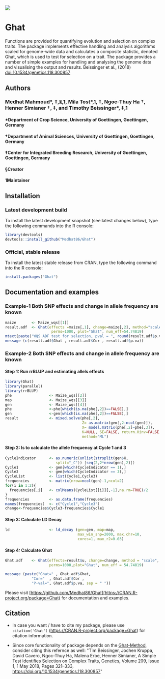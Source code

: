 # <img src="https://github.com/Medhat86/Ghat/blob/master/GOE_Logo_Quer_IPC_Farbe_RGB.png" />


# Ghat 

Functions are provided for quantifying evolution and selection on complex traits.
The package implements effective handling and analysis algorithms scaled for
genome-wide data and calculates a composite statistic, denoted Ghat, which is used
to test for selection on a trait. The package provides a number of simple examples
for handling and analysing the genome data and visualising the output and results.
Beissinger et al., (2018) <doi:10.1534/genetics.118.300857>


## Authors

### Medhat Mahmoud*, ‡,§,1, Mila Tost*,1, ‡, Ngoc-Thuy Ha †, Henner Simianer †, ‡, and Timothy Beissinger*, ‡,1 

#### *Department of Crop Science, University of Goettingen, Goettingen, Germany 

#### †Department of Animal Sciences, University of Goettingen, Goettingen, Germany 

#### ‡Center for Integrated Breeding Research, University of Goettingen, Goettingen, Germany

#### §Creator
#### 1Maintainer


## Installation

### Latest development build

To install the latest development snapshot (see latest changes below), type the following commands into the R console:

```r
library(devtools)
devtools::install_github("Medhat86/Ghat")
```

### Official, stable release

To install the latest stable release from CRAN, type the following command into the R console:

```r
install.packages("Ghat")
```

## Documentation and examples


### Example-1 Both SNP effects and change in allele frequency are known


```r
maize		<- Maize_wqs[[1]]
result.adf	<- Ghat(effects =maize[,1], change=maize[,2], method="scale",
                     perms=1000, plot="Ghat", num_eff=54.74819)
mtext(paste("WQS ADF test for selection, pval = ", round(result.adf$p.val,4)))
message (c(result.adf$Ghat , result.adf$Cor , result.adf$p.va))
```

### Example-2 Both SNP effects and change in allele frequency are known
#### Step 1: Run rrBLUP and estimating allels effects

```r
library(Ghat)
library(parallel)
library(rrBLUP)
phe                 <- Maize_wqs[[2]]
map                 <- Maize_wqs[[3]]
gen                 <- Maize_wqs[[4]]
phe                 <-phe[which(is.na(phe[,2])==FALSE),]
gen                 <-gen[which(is.na(phe[,2])==FALSE),]
result              <- mixed.solve(phe[,2],
                                   Z= as.matrix(gen[,2:ncol(gen)]),
                                   X= model.matrix(phe[,2]~phe[,3]),
                                   K=NULL, SE=FALSE, return.Hinv=FALSE,
                                   method="ML")
``` 
                       
#### Step 2: Is to calculate the allele frequency at Cycle 1 and 3 

```r  
CycleIndicator      <- as.numeric(unlist(strsplit(gen$X,
                       split="_C")) [seq(2,2*nrow(gen),2)])
Cycle1              <- gen[which(CycleIndicator == 1),]
Cycle3              <- gen[which(CycleIndicator == 3),]
CycleList           <- list(Cycle1,Cycle3)
frequencies         <- matrix(nrow=ncol(gen)-1,ncol=2)
for(i in 1:2){
  frequencies[,i]   <- colMeans(CycleList[[i]][,-1],na.rm=TRUE)/2
}
frequencies         <- as.data.frame(frequencies)
names(frequencies)  <- c("Cycle1","Cycle3")
change<-frequencies$Cycle3-frequencies$Cycle1
```

#### Step 3: Calculate LD Decay 

```r
ld                  <- ld_decay (gen=gen, map=map,
                                 max_win_snp=2000, max.chr=10,
                                 cores=1, max_r2=0.03)
```

#### Step 4: Calculate Ghat

```r
Ghat.adf    <- Ghat(effects=result$u, change=change, method = "scale",
                    perms=1000,plot="Ghat", num_eff = 54.74819)

message (paste("Ghat=" , Ghat.adf$Ghat,
            "Cor="  , Ghat.adf$Cor ,
            "P-val=", Ghat.adf$p.va, sep = " "))
```

Please visit [https://github.com/Medhat86/Ghat](https://CRAN.R-project.org/package=Ghat) for documentation and examples.

## Citation

- In case you want / have to cite my package, please use `citation('Ghat')` (https://CRAN.R-project.org/package=Ghat) for citation information. 

- Since core functionality of package depends on the [Ghat-Method](https://cran.r-project.org/package=ggplot2), consider citing this refernce as well: "Tim Beissinger, Jochen Kruppa, David Cavero, Ngoc-Thuy Ha, Malena Erbe, Henner Simianer, A Simple Test Identifies Selection on Complex Traits, Genetics, Volume 209, Issue 1, 1 May 2018, Pages 321–333, https://doi.org/10.1534/genetics.118.300857"
